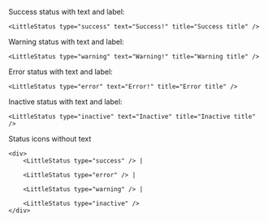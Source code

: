 Success status with text and label:

    <LittleStatus type="success" text="Success!" title="Success title" />

Warning status with text and label:

    <LittleStatus type="warning" text="Warning!" title="Warning title" />

Error status with text and label:

    <LittleStatus type="error" text="Error!" title="Error title" />

Inactive status with text and label:

    <LittleStatus type="inactive" text="Inactive" title="Inactive title" />

Status icons without text

    <div>
        <LittleStatus type="success" /> | 

        <LittleStatus type="error" /> |

        <LittleStatus type="warning" /> |

        <LittleStatus type="inactive" />
    </div>
